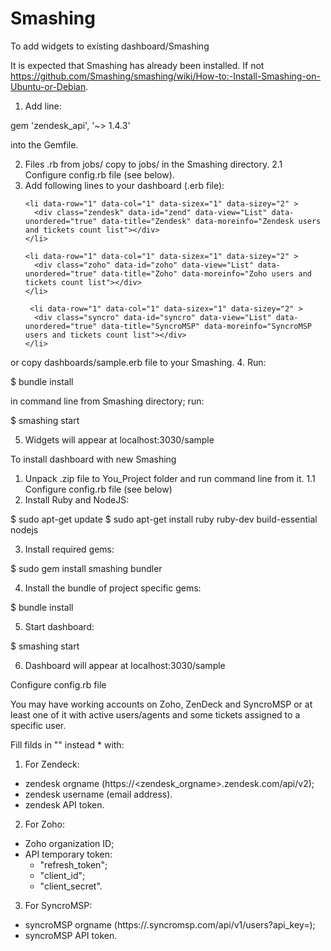 # Smashing
To add widgets to existing dashboard/Smashing

It is expected that Smashing has already been installed. If not https://github.com/Smashing/smashing/wiki/How-to:-Install-Smashing-on-Ubuntu-or-Debian.

1. Add line:

gem 'zendesk_api', '~> 1.4.3'

into the Gemfile.

2. Files .rb from jobs/ copy to jobs/ in the Smashing directory.
2.1 Configure config.rb file (see below).
3. Add following lines to your dashboard (.erb file):

<div class="gridster">
  <ul>

    <li data-row="1" data-col="1" data-sizex="1" data-sizey="2" >
      <div class="zendesk" data-id="zend" data-view="List" data-unordered="true" data-title="Zendesk" data-moreinfo="Zendesk users and tickets count list"></div>
    </li>

    <li data-row="1" data-col="1" data-sizex="1" data-sizey="2" >
      <div class="zoho" data-id="zoho" data-view="List" data-unordered="true" data-title="Zoho" data-moreinfo="Zoho users and tickets count list"></div>
    </li>

     <li data-row="1" data-col="1" data-sizex="1" data-sizey="2" >
      <div class="syncro" data-id="syncro" data-view="List" data-unordered="true" data-title="SyncroMSP" data-moreinfo="SyncroMSP users and tickets count list"></div>
    </li>
    
  </ul>
</div>

or copy dashboards/sample.erb file to your Smashing.
4. Run:

$ bundle install

in command line from Smashing directory;
run:

$ smashing start

5. Widgets will appear at localhost:3030/sample

To install dashboard with new Smashing

1. Unpack .zip file to You_Project folder and run command line from it.
1.1 Configure config.rb file (see below)
2. Install Ruby and NodeJS:

$ sudo apt-get update
$ sudo apt-get install ruby ruby-dev build-essential nodejs

3. Install required gems:

$ sudo gem install smashing bundler

4. Install the bundle of project specific gems:

$ bundle install

5. Start dashboard:

$ smashing start

6. Dashboard will appear at localhost:3030/sample

Configure config.rb file

You may have working accounts on Zoho, ZenDeck and SyncroMSP or at least one of it with active users/agents and some tickets assigned to a specific user.

Fill filds in "" instead * with:
1. For Zendeck:
- zendesk orgname (https://<zendesk_orgname>.zendesk.com/api/v2);
- zendesk username (email address).
- zendesk API token.

2. For Zoho:
- Zoho organization ID;
- API temporary token:
	- "refresh_token";
	- "client_id";
	- "client_secret".

3. For SyncroMSP:
- syncroMSP orgname (https://<orgname>.syncromsp.com/api/v1/users?api_key=);
- syncroMSP API token.
